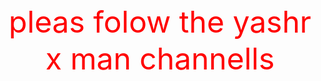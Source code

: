 <!DOCTIPE html>

<html>
<head>
<title>www.yashar.com</title>

</head>
<font color="red" size="34"><center> pleas folow the yashr x man channells</center></font>





</html>
